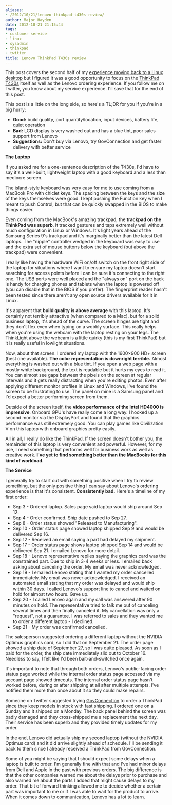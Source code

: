 ```yaml
---
aliases:
- /2012/10/21/lenovo-thinkpad-t430s-review/
author: Major Hayden
date: 2012-10-21 21:15:44
tags:
- customer service
- linux
- sysadmin
- thinkpad
- twitter
title: Lenovo ThinkPad T430s review
---
```


This post covers the second half of my [experience moving back to a Linux desktop][1] but I figured it was a good opportunity to focus on the [ThinkPad T430s][2] itself as well as the Lenovo ordering experience. If you follow me on Twitter, you know about my service experience. I'll save that for the end of this post.

This post is a little on the long side, so here's a TL;DR for you if you're in a big hurry:

  * **Good:** build quality, port quantity/location, input devices, battery life, quiet operation
  * **Bad:** LCD display is very washed out and has a blue tint, poor sales support from Lenovo
  * **Suggestions:** Don't buy via Lenovo, try GovConnection and get faster delivery with better service

**The Laptop**

If you asked me for a one-sentence description of the T430s, I'd have to say it's a well-built, lightweight laptop with a good keyboard and a less than mediocre screen.

The island-style keyboard was very easy for me to use coming from a MacBook Pro with chiclet keys. The spacing between the keys and the size of the keys themselves were good. I kept pushing the Function key when I meant to push Control, but that can be quickly swapped in the BIOS to make things easier.

Even coming from the MacBook's amazing trackpad, the **trackpad on the ThinkPad was superb**. It tracked gestures and taps extremely well without much configuration in Linux or Windows. It's light years ahead of the Samsung Series 9's trackpad and it's marginally better than the latest Dell laptops. The "nipple" controller wedged in the keyboard was easy to use and the extra set of mouse buttons below the keyboard (but above the trackpad) were convenient.

I really like having the hardware WiFi on/off switch on the front right side of the laptop for situations where I want to ensure my laptop doesn't start searching for access points before I can be sure it's connecting to the right one. The USB ports were well placed and the "always on" port on the back is handy for charging phones and tablets when the laptop is powered off (you can disable that in the BIOS if you prefer). The fingerprint reader hasn't been tested since there aren't any open source drivers available for it in Linux.

It's apparent that **build quality is above average** with this laptop. It's certainly not terribly attractive (when compared to a Mac), but for a solid business laptop, it's ahead of the curve. The screen hinges are tight and they don't flex even when typing on a wobbly surface. This really helps when you're using the webcam with the laptop resting on your legs. The ThinkLight above the webcam is a little quirky (this is my first ThinkPad) but it is really useful in lowlight situations.

Now, about that screen. I ordered my laptop with the 1600&#215;900 HD+ screen (best one available). **The color representation is downright terrible.** Almost everything is washed out with a blue tint. If you open a web page with a mostly white background, the text is readable but it hurts my eyes to read it. You can almost see gaps between the pixels on the screen at regular intervals and it gets really distracting when you're editing photos. Even after applying different monitor profiles in Linux and Windows, I've found the screen to be frustrating to use. The panel on mine is a Samsung panel and I'd expect a better performing screen from them.

Outside of the screen itself, the **video performance of the Intel HD4000 is impressive**. Onboard GPU's have really come a long way. I hooked up a second monitor via the DisplayPort and found that the graphics performance was still extremely good. You can play games like Civilization V on this laptop with onboard graphics pretty easily.

All in all, I really do like the ThinkPad. If the screen doesn't bother you, the remainder of this laptop is very convenient and powerful. However, for my use, I need something that performs well for business work as well as creative work. **I've yet to find something better than the MacBooks for this kind of workload.**

**The Service**

I generally try to start out with something positive when I try to review something, but the only positive thing I can say about Lenovo's ordering experience is that it's consistent. **Consistently bad.** Here's a timeline of my first order:

  * Sep 3 - Ordered laptop. Sales page said laptop would ship around Sep 12.
  * Sep 4 - Order confirmed. Ship date pushed to Sep 27.
  * Sep 8 - Order status showed "Released to Manufacturing".
  * Sep 10 - Order status page showed laptop shipped Sep 9 and would be delivered Sep 16.
  * Sep 12 - Received an email saying a part had delayed my shipment.
  * Sep 17 - Order status page shows laptop shipped Sep 14 and would be delivered Sep 21. I emailed Lenovo for more detail.
  * Sep 18 - Lenovo representative replies saying the graphics card was the constrained part. Due to ship in 3-4 weeks or less. I emailed back asking about canceling the order. My email was never acknowledged.
  * Sep 19 - I emailed Lenovo stating that I wanted my order cancelled immediately. My email was never acknowledged. I received an automated email stating that my order was delayed and would ship within 30 days. I called Lenovo's support line to cancel and waited on hold for almost two hours. Gave up.
  * Sep 20 - I called Lenovo again and my call was answered after 90 minutes on hold. The representative tried to talk me out of canceling several times and then finally canceled it. My cancellation was only a "request", not a guarantee. I was referred to sales and they wanted me to order a different laptop - I declined.
  * Sep 21 - My order was confirmed cancelled.

The salesperson suggested ordering a different laptop without the NVIDIA Optimus graphics card, so I did that on September 21. The order page showed a ship date of September 27, so I was quite pleased. As soon as I paid for the order, the ship date immediately slid out to October 16. Needless to say, I felt like I'd been bait-and-switched once again.

It's important to note that through both orders, Lenovo's public-facing order status page worked while the internal order status page accessed via my account page showed timeouts. The internal order status page hasn't worked before, during or after shipping at all after multiple attempts. I've notified them more than once about it so they could make repairs.

Someone on Twitter suggested trying [GovConnection][3] to order a ThinkPad since they keep models in stock with fast shipping. I ordered one on a Sunday and it shipped on a Monday. The back panel behind the screen was badly damaged and they cross-shipped me a replacement the next day. Their service has been superb and they provided timely updates for my order.

In the end, Lenovo did actually ship my second laptop (without the NVIDIA Optimus card) and it did arrive slightly ahead of schedule. I'll be sending it back to them since I already received a ThinkPad from GovConnection.

Some of you might be saying that I should expect some delays when a laptop is built to order. I'm generally fine with that and I've had minor delays from Dell and Apple in the past with previous orders. The big difference is that the other companies warned me about the delays prior to purchase and also warned me about the parts I added that might cause delays to my order. That bit of forward thinking allowed me to decide whether a certain part was important to me or if I was able to wait for the product to arrive. When it comes down to communication, Lenovo has a lot to learn.

 [1]: /2012/10/12/going-back-to-linux-as-a-desktop/
 [2]: http://www.lenovo.com/products/us/laptop/thinkpad/t-series/t430s/
 [3]: http://govconnection.com